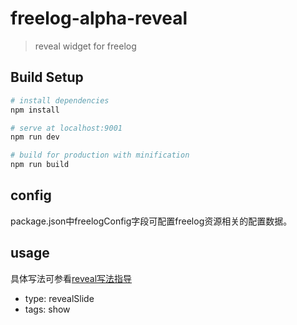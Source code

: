 # freelog-alpha-reveal

> reveal widget for freelog

## Build Setup

``` bash
# install dependencies
npm install

# serve at localhost:9001
npm run dev

# build for production with minification
npm run build
```

## config
package.json中freelogConfig字段可配置freelog资源相关的配置数据。


## usage

具体写法可参看[reveal写法指导](https://github.com/hakimel/reveal.js/)


* type: revealSlide
* tags: show
